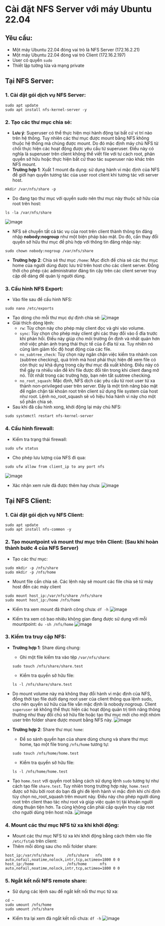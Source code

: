# Cài đặt NFS Server với máy Ubuntu 22.04 

## Yêu cầu: 
- Một máy Ubuntu 22.04 đóng vai trò là NFS Server (172.16.2.21)
- Một máy Ubuntu 22.04 đóng vai trò Client (172.16.2.197)
- User có quyền `sudo`
- Thiết lập tường lửa và mạng private

## Tại NFS Server:
### 1. Cài đặt gói dịch vụ NFS Server:
```
sudo apt update
sudo apt install nfs-kernel-server -y
```
### 2. Tạo các thư mục chia sẻ:
- **Lưu ý**: Superuser có thể thực hiện mọi hành động tại bất cứ vị trí nào trên hệ thống. Tuy nhiên các thư mục được mount bằng NFS không thuộc hệ thống mà chúng được mount. Do đó mặc định máy chủ NFS từ chối thực hiện các hoạt động được yêu cầu từ superuser. Điều này có nghĩa là superuser trên client không thể viết file với tư cách root, phân quyền sở hữu hoặc thực hiện bất cứ thao tác superuser nào khác trên NFS mount.
- **Trường hợp 1**: Xuất 1 mount đa dụng: sử dụng hành vi mặc định của NFS để giới hạn quyền tương tác của user root client khi tương tác với server host.
```
mkdir /var/nfs/share -p
```
- Do đang tạo thư mục với quyền sudo nên thư mục này thuộc sở hữu của root trên host:
```
ls -la /var/nfs/share
```
![image](https://github.com/user-attachments/assets/07a4b138-2182-4e72-ae33-7a5ab9757d33)
- NFS sẽ chuyển tất cả tác vụ của root trên client thành thông tin đăng nhập **nobody:nogroup** như một biện pháp bảo mật. Do đó, cần thay đổi quyền sở hữu thư mục để phù hợp với thông tin đăng nhập này:
```
sudo chown nobody:nogroup /var/nfs/share
```
- **Trường hợp 2**: Chia sẻ thư mục `/home`: Mục đích để chia sẻ các thư mục home của người dùng được lưu trữ trên host cho các client server. Đồng thời cho phép các administrator đáng tin cậy trên các client server truy cập dễ dàng để quản lý người dùng.

### 3. Cấu hình NFS Export:
- Vào file sau để cấu hình NFS:
```
sudo nano /etc/exports
```
- Tạo dòng cho mỗi thư mục dự định chia sẻ:
![image](https://github.com/user-attachments/assets/39fdd3e5-1174-4c0d-b0a8-bdcc1a4de171)
- Giải thích dòng lệnh:
  - `rw`: Tùy chọn này cho phép máy client đọc và ghi vào volume.
  - `sync`: Tùy chọn cho phép máy client ghi các thay đổi vào ổ đĩa trước khi phản hồi. Điều này giúp cho môi trường ổn định và nhất quán hơn nhờ việc phản ánh trạng thái thực tế của ổ đĩa từ xa. Tuy nhiên nó cũng làm giảm tốc độ hoạt động của các file.
  - `no_subtree_check`: Tùy chọn này ngăn chặn việc kiểm tra nhánh con (subtree checking), quá trình mà host phải thực hiện để xem file có còn thực sự khả dụng trong cây thư mục đã xuất không. Điều này có thể gây ra nhiều vấn đề khi file được đổi tên trong khi client đang mở nó. Tốt nhất trong các trường hợp, bạn nên tắt subtree checking.
  - `no_root_squash`: Mặc định, NFS dịch các yêu cầu từ root user từ xa thành non-privileged user trên server. Đây là một tính năng bảo mật để ngăn chặn tài khoản root trên client sử dụng file system của host như root. Lệnh no_root_squash sẽ vô hiệu hóa hành vi này cho một số phần chia sẻ.
- Sau khi đã cấu hình xong, khởi động lại máy chủ NFS:
```
sudo systemctl restart nfs-kernel-server
```

### 4. Cấu hình firewall: 
- Kiểm tra trạng thái firewall:
```
sudo ufw status
```
- Cho phép lưu lượng của NFS đi qua:
```
sudo ufw allow from client_ip to any port nfs
```
![image](https://github.com/user-attachments/assets/8172d413-ca54-4795-bc48-bc4deb39c9d1)
- Xác nhận xem rule đã được thêm hay chưa:
![image](https://github.com/user-attachments/assets/6a75e014-f2a0-4d40-99c0-689238bac457)

## Tại NFS Client:
### 1. Cài đặt gói dịch vụ NFS Client:
```
sudo apt update
sudo apt install nfs-common -y
```

### 2. Tạo mountpoint và mount thư mục trên Client: (Sau khi hoàn thành bước 4 của NFS Server)
- Tạo các thư mục:
```
sudo mkdir -p /nfs/share
sudo mkdir -p /nfs/home
```
- Mount file cần chia sẻ. Các lệnh này sẽ mount các file chia sẻ từ máy host đến các máy client
```
sudo mount host_ip:/var/nfs/share /nfs/share
sudo mount host_ip:/home /nfs/home
```
- Kiểm tra xem mount đã thành công chưa: `df -h`
![image](https://github.com/user-attachments/assets/83ff5264-ce63-484d-9ad2-6c79b9f26e92)

- Kiểm tra xem có bao nhiêu không gian đang được sử dụng với mỗi mountpoint: `du -sh /nfs/home`
![image](https://github.com/user-attachments/assets/eca6898c-c0f9-42a7-9306-8ea48c9a59a7)

### 3. Kiểm tra truy cập NFS:
- **Trường hợp 1**: Share dùng chung:
  - Ghi một file kiểm tra vào tệp `/var/nfs/share`:
  ```
  sudo touch /nfs/share/share.test
  ```
  - Kiểm tra quyền sở hữu file:
  ```
  ls -l /nfs/share/share.test
  ```
- Do mount volume này mà không thay đổi hành vi mặc định của NFS, đồng thời tạo file dưới dạng root user của client thông qua lệnh sudo, cho nên quyền sử hữu của file vẫn mặc định là nobody:nogroup. Client `superuser` sẽ không thể thực hiện các hoạt động quản trị tính năng thông thường như thay đổi chủ sở hữu file hoặc tạo thư mục mới cho một nhóm user trên folder share được mount bằng NFS này.
![image](https://github.com/user-attachments/assets/ba4e7aba-0514-48a6-acbe-6547c4ac3188)

- **Trường hợp 2**: Share thư mục `home`:
  - Để so sánh quyền hạn của share dùng chung và share thư mục home, tạo một file trong `/nfs/home` tương tự:
  ```
  sudo touch /nfs/home/home.test
  ```
  - Kiểm tra quyền sở hữu file:
  ```
  ls -l /nfs/home/home.test
  ```
- Tạo `home.test` với quyền root bằng cách sử dụng lệnh `sudo` tương tự như cách tạo file `share.test`. Tuy nhiên trong trường hợp này, `home.test` được sở hữu bởi root do bạn đã ghi đè lệnh hành vi mặc định khi chỉ định tùy chọn no_root_squash trên mount này. Điều này cho phép người dùng root trên client thao tác như root và giúp việc quản trị tài khoản người dùng thuận tiện hơn. Ta cũng không cần phải cấp quyền truy cập root cho người dùng trên host nữa.
![image](https://github.com/user-attachments/assets/da37dae0-ff12-4f74-a973-c7d183b9c441)

### 4. Mount các thư mục NFS từ xa khi khởi động: 
- Mount các thư mục NFS từ xa khi khởi động bằng cách thêm vào file `/etc/fstab` trên client:
- Thêm mỗi dòng sau cho mỗi folder share:
```
host_ip:/var/nfs/share      /nfs/share   nfs auto,nofail,noatime,nolock,intr,tcp,actimeo=1800 0 0
host_ip:/home               /nfs/home      nfs auto,nofail,noatime,nolock,intr,tcp,actimeo=1800 0 0
```

### 5. Ngắt kết nối NFS remote share:
- Sử dụng các lệnh sau để ngắt kết nối thư mục từ xa:
```
cd ~
sudo umount /nfs/home
sudo umount /nfs/share
```
- Kiểm tra lại xem đã ngắt kết nối chưa: `df -h`
![image](https://github.com/user-attachments/assets/037941b0-f922-46ad-bc4f-b0329a0fe5c3)
